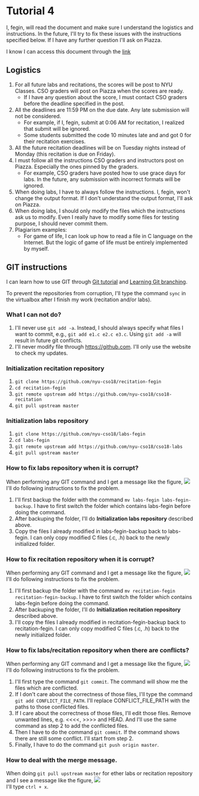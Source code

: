 # Tutorial 4
I, fegin, will read the document and make sure I understand the logistics and instructions. In the future, I'll try to fix these issues with the instructions specified below. If I have any further question I'll ask on Piazza.

I know I can access this document through the [link](https://github.com/nyu-cso18/recitation-fegin/blob/master/r04/CSO_CHEAT_SHEET.md)

## Logistics
1. For all future labs and recitations, the scores will be post to NYU Classes. CSO graders will post on Piazza when the scores are ready. 
   * If I have any question about the score, I must contact CSO graders before the deadline specified in the post.
2. All the deadlines are 11:59 PM on the due date. Any late submission will not be considered.
   * For example, if I, fegin, submit at 0:06 AM for recitation, I realized that submit will be ignored.
   * Some students submitted the code 10 minutes late and and got 0 for their recitation exercises.
3. All the future recitation deadlines will be on Tuesday nights instead of Monday (this recitation is due on Friday).
4. I must follow all the instructions CSO graders and instructors post on Piazza. Especially the ones pinned by the graders.
   * For example, CSO graders have posted how to use grace days for labs. In the future, any submission with incorrect formats will be ignored. 
5. When doing labs, I have to always follow the instructions. I, fegin, won't change the output format. If I don't understand the output format, I'll ask on Piazza.
6. When doing labs, I should only modify the files which the instructions ask us to modify. Even I really have to modify some files for testing purpose, I should never commit them.
7. Plagiarism examples:
   * For game of life, I can look up how to read a file in C language on the Internet. But the logic of game of life must be entirely implemented by myself.

## GIT instructions
I can learn how to use GIT through [Git tutorial](https://try.github.io/levels/1/challenges/1) and [Learning Git branching](https://learngitbranching.js.org/).

To prevent the repositories from corruption, I'll type the command `sync` in the virtualbox after I finish my work (recitation and/or labs).

### What I can not do?
1. I'll never use `git add -a`. Instead, I should always specify what files I want to commit, e.g., `git add e1.c e2.c e3.c`. Using `git add -a` will result in future git conflicts.
2. I'll never modify file through https://github.com. I'll only use the website to check my updates.

### Initialization recitation repository
1. `git clone https://github.com/nyu-cso18/recitation-fegin`
2. `cd recitation-fegin`
3. `git remote upstream add https://github.com/nyu-cso18/cso18-recitation`
4. `git pull upstream master`

### Initialization labs repository
1. `git clone https://github.com/nyu-cso18/labs-fegin`
2. `cd labs-fegin`
3. `git remote upstream add https://github.com/nyu-cso18/cso18-labs`
4. `git pull upstream master`

### How to fix labs repository when it is corrupt?
When performing any GIT command and I get a message like the figure, ![](https://github.com/nyu-cso18/cso18-recitation/blob/staff/r04/corrupt.png) I'll do following instructions to fix the problem.

1. I'll first backup the folder with the command `mv labs-fegin labs-fegin-backup`. I have to first switch the folder which contains labs-fegin before doing the command.
2. After backuping the folder, I'll do **Initialization labs repository** described above.
3. Copy the files I already modified in labs-fegin-backup back to labs-fegin. I can only copy modified C files (.c, .h) back to the newly initialized folder.

### How to fix recitation repository when it is corrupt?
When performing any GIT command and I get a message like the figure, ![](https://github.com/nyu-cso18/cso18-recitation/blob/staff/r04/corrupt.png) I'll do following instructions to fix the problem.

1. I'll first backup the folder with the command `mv recitation-fegin recitation-fegin-backup`. I have to first switch the folder which contains labs-fegin before doing the command.
2. After backuping the folder, I'll do **Initialization recitation repository** described above.
3. I'll copy the files I already modified in recitation-fegin-backup back to recitation-fegin. I can only copy modified C files (.c, .h) back to the newly initialized folder.

### How to fix labs/recitation repository when there are conflicts?
When performing any GIT command and I get a message like the figure, ![](https://github.com/nyu-cso18/cso18-recitation/blob/staff/r04/conflict.png) I'll do following instructions to fix the problem.

1. I'll first type the command `git commit`. The command will show me the files which are conflicted.
2. If I don't care about the correctness of those files, I'll type the command `git add CONFLICT_FILE_PATH`. I'll replace CONFLICT\_FILE\_PATH with the paths to those conflicted files.
3. If I care about the correctness of those files, I'll edit those files. Remove unwanted lines, e.g. <<<<, >>>> and HEAD. And I'll use the same command as step 2 to add the conflicted files.
4. Then I have to do the command `git commit`. If the command shows there are still some conflict. I'll start from step 2.
5. Finally, I have to do the command `git push origin master`.

### How to deal with the merge message.
When doing `git pull upstream master` for ether labs or recitation repository and I see a message like the figure, ![](https://github.com/nyu-cso18/cso18-recitation/blob/staff/r04/merge.png)   
I'll type `ctrl + x`. 

